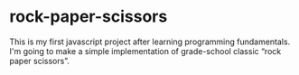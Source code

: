 # rock-paper-scissors

This is my first javascript project after learning programming fundamentals. I'm going to make a simple implementation of grade-school classic “rock paper scissors”.